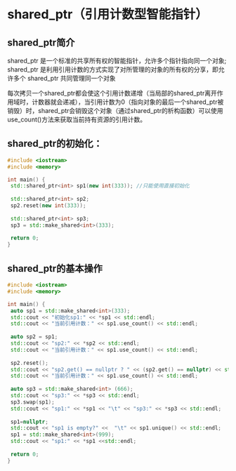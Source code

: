  # shared_ptr（引用计数型智能指针）
 
 ## shared_ptr简介
 shared_ptr 是一个标准的共享所有权的智能指针，允许多个指针指向同一个对象;  
 shared_ptr 是利用引用计数的方式实现了对所管理的对象的所有权的分享，即允许多个 shared_ptr 共同管理同一个对象  
 
 每次拷贝一个shared_ptr都会使这个引用计数递增（当局部的shared_ptr离开作用域时，计数器就会递减），当引用计数为0（指向对象的最后一个shared_ptr被销毁）时，shared_ptr会销毁这个对象（通过shared_ptr的析构函数）可以使用use_count()方法来获取当前持有资源的引用计数。
 
## shared_ptr的初始化：
 ```c++
#include <iostream>
#include <memory>
 
int main() {
  std::shared_ptr<int> sp1(new int(333)); //只能使用直接初始化
  
  std::shared_ptr<int> sp2;
  sp2.reset(new int(333));
  
  std::shared_ptr<int> sp3;
  sp3 = std::make_shared<int>(333);
  
  return 0;
}
 ```
 ## shared_ptr的基本操作
 ```c++
#include <iostream>
#include <memory>
 
int main() {
  auto sp1 = std::make_shared<int>(333);
  std::cout << "初始化sp1:" << *sp1 << std::endl;
  std::cout << "当前引用计数：" << sp1.use_count() << std::endl;
  
  auto sp2 = sp1;
  std::cout << "sp2:" << *sp2 << std::endl;
  std::cout << "当前引用计数：" << sp1.use_count() << std::endl;
  
  sp2.reset();
  std::cout << "sp2.get() == nullptr ? " << (sp2.get() == nullptr) << std::endl;
  std::cout << "当前引用计数：" << sp1.use_count() << std::endl;
  
  auto sp3 = std::make_shared<int> (666);
  std::cout << "sp3:" << *sp3 << std::endl;
  sp3.swap(sp1);
  std::cout << "sp1:" << *sp1 << "\t" << "sp3:" << *sp3 << std::endl;
  
  sp1=nullptr;
  std::cout << "sp1 is empty?" <<  "\t" << sp1.unique() << std::endl;
  sp1 = std::make_shared<int>(999);
  std::cout << "sp1:" << *sp1 <<std::endl;
  
  return 0;
}
 ```
